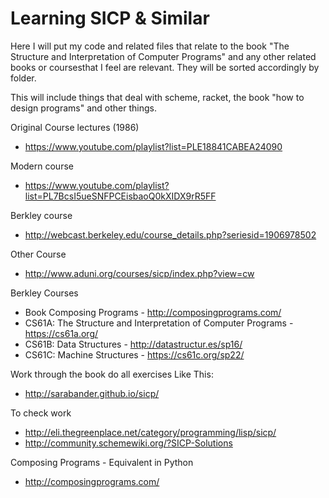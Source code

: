 # Learning SICP & Similar

Here I will put my code and related files that relate to the book "The Structure and Interpretation of Computer Programs" and any other related books or coursesthat I feel are relevant. They will be sorted accordingly by folder.

This will include things that deal with scheme, racket, the book "how to design programs" and other things.

Original Course lectures (1986)
- https://www.youtube.com/playlist?list=PLE18841CABEA24090 

Modern course
- https://www.youtube.com/playlist?list=PL7BcsI5ueSNFPCEisbaoQ0kXIDX9rR5FF 

Berkley course
- http://webcast.berkeley.edu/course_details.php?seriesid=1906978502 

Other Course
- http://www.aduni.org/courses/sicp/index.php?view=cw 

Berkley Courses
- Book Composing Programs - http://composingprograms.com/
- CS61A: The Structure and Interpretation of Computer Programs - https://cs61a.org/ 
- CS61B: Data Structures - http://datastructur.es/sp16/ 
- CS61C: Machine Structures - https://cs61c.org/sp22/

Work through the book do all exercises Like This:
- http://sarabander.github.io/sicp/ 

To check work 
- http://eli.thegreenplace.net/category/programming/lisp/sicp/
- http://community.schemewiki.org/?SICP-Solutions


Composing Programs - Equivalent in Python
- http://composingprograms.com/
